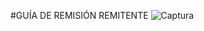 #GUÍA DE REMISIÓN REMITENTE
![Captura](https://user-images.githubusercontent.com/56702438/205982598-321f243c-f82c-49b9-aba0-5dfc0517f697.PNG)
